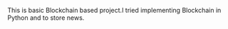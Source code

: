 This is basic Blockchain based project.I tried implementing Blockchain in Python and  to store news.
